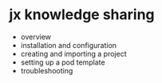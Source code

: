 # jx knowledge sharing

- overview
- installation and configuration
- creating and importing a project
- setting up a pod template
- troubleshooting
